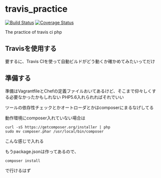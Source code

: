 # travis_practice

[![Build Status](https://travis-ci.org/niisan-tokyo/travis_practice.svg?branch=master)](https://travis-ci.org/niisan-tokyo/travis_practice)
[![Coverage Status](https://coveralls.io/repos/niisan-tokyo/travis_practice/badge.svg?branch=master&service=github)](https://coveralls.io/github/niisan-tokyo/travis_practice?branch=master)

The practice of travis ci php 

## Travisを使用する

要するに、Travis CIを使って自動ビルドがどう動くか確かめてみたいってだけ

## 準備する

準備はVagrantfileとChefの定義ファイルおいてあるけど、そこまで仰々しくする必要なかったかもしれない
PHP5.6入れられればそれでいい

ツールの依存性チェックとかオートローダとかはcomposerにまるなげしてる

動作環境にcomposer入れていない場合は

```
curl -sS https://getcomposer.org/installer | php
sudo mv composer.phar /usr/local/bin/composer
```

こんな感じで入れる

もうpackage.jsonは作ってあるので、

```
composer install
```

で行けるはず